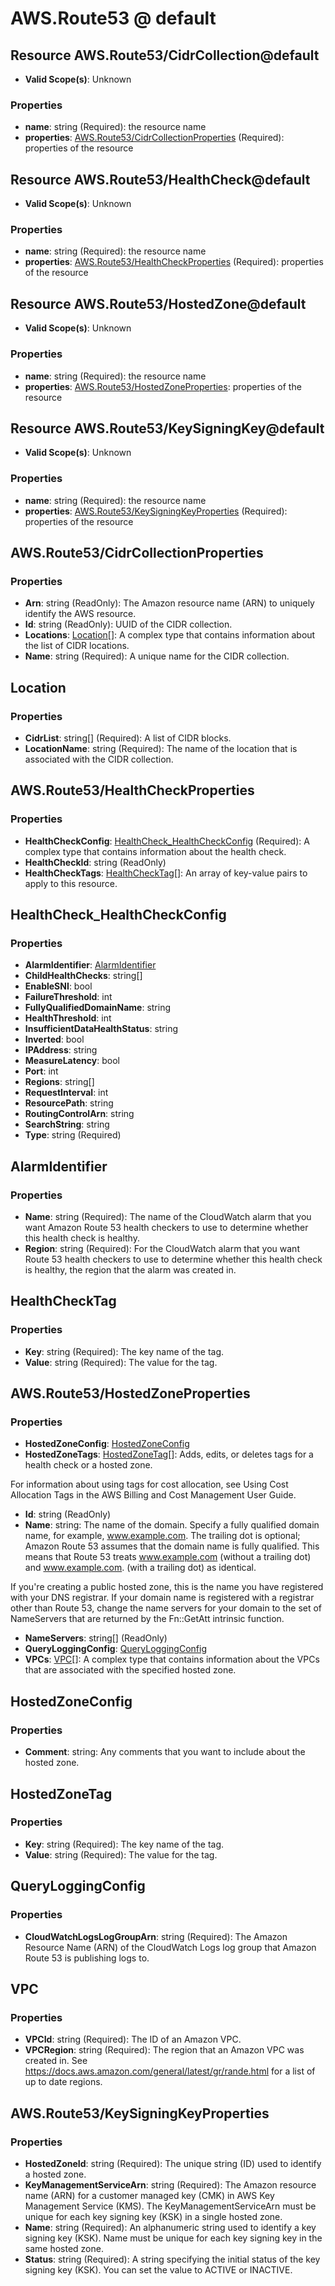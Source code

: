 # AWS.Route53 @ default

## Resource AWS.Route53/CidrCollection@default
* **Valid Scope(s)**: Unknown
### Properties
* **name**: string (Required): the resource name
* **properties**: [AWS.Route53/CidrCollectionProperties](#awsroute53cidrcollectionproperties) (Required): properties of the resource

## Resource AWS.Route53/HealthCheck@default
* **Valid Scope(s)**: Unknown
### Properties
* **name**: string (Required): the resource name
* **properties**: [AWS.Route53/HealthCheckProperties](#awsroute53healthcheckproperties) (Required): properties of the resource

## Resource AWS.Route53/HostedZone@default
* **Valid Scope(s)**: Unknown
### Properties
* **name**: string (Required): the resource name
* **properties**: [AWS.Route53/HostedZoneProperties](#awsroute53hostedzoneproperties): properties of the resource

## Resource AWS.Route53/KeySigningKey@default
* **Valid Scope(s)**: Unknown
### Properties
* **name**: string (Required): the resource name
* **properties**: [AWS.Route53/KeySigningKeyProperties](#awsroute53keysigningkeyproperties) (Required): properties of the resource

## AWS.Route53/CidrCollectionProperties
### Properties
* **Arn**: string (ReadOnly): The Amazon resource name (ARN) to uniquely identify the AWS resource.
* **Id**: string (ReadOnly): UUID of the CIDR collection.
* **Locations**: [Location](#location)[]: A complex type that contains information about the list of CIDR locations.
* **Name**: string (Required): A unique name for the CIDR collection.

## Location
### Properties
* **CidrList**: string[] (Required): A list of CIDR blocks.
* **LocationName**: string (Required): The name of the location that is associated with the CIDR collection.

## AWS.Route53/HealthCheckProperties
### Properties
* **HealthCheckConfig**: [HealthCheck_HealthCheckConfig](#healthcheckhealthcheckconfig) (Required): A complex type that contains information about the health check.
* **HealthCheckId**: string (ReadOnly)
* **HealthCheckTags**: [HealthCheckTag](#healthchecktag)[]: An array of key-value pairs to apply to this resource.

## HealthCheck_HealthCheckConfig
### Properties
* **AlarmIdentifier**: [AlarmIdentifier](#alarmidentifier)
* **ChildHealthChecks**: string[]
* **EnableSNI**: bool
* **FailureThreshold**: int
* **FullyQualifiedDomainName**: string
* **HealthThreshold**: int
* **InsufficientDataHealthStatus**: string
* **Inverted**: bool
* **IPAddress**: string
* **MeasureLatency**: bool
* **Port**: int
* **Regions**: string[]
* **RequestInterval**: int
* **ResourcePath**: string
* **RoutingControlArn**: string
* **SearchString**: string
* **Type**: string (Required)

## AlarmIdentifier
### Properties
* **Name**: string (Required): The name of the CloudWatch alarm that you want Amazon Route 53 health checkers to use to determine whether this health check is healthy.
* **Region**: string (Required): For the CloudWatch alarm that you want Route 53 health checkers to use to determine whether this health check is healthy, the region that the alarm was created in.

## HealthCheckTag
### Properties
* **Key**: string (Required): The key name of the tag.
* **Value**: string (Required): The value for the tag.

## AWS.Route53/HostedZoneProperties
### Properties
* **HostedZoneConfig**: [HostedZoneConfig](#hostedzoneconfig)
* **HostedZoneTags**: [HostedZoneTag](#hostedzonetag)[]: Adds, edits, or deletes tags for a health check or a hosted zone.

For information about using tags for cost allocation, see Using Cost Allocation Tags in the AWS Billing and Cost Management User Guide.
* **Id**: string (ReadOnly)
* **Name**: string: The name of the domain. Specify a fully qualified domain name, for example, www.example.com. The trailing dot is optional; Amazon Route 53 assumes that the domain name is fully qualified. This means that Route 53 treats www.example.com (without a trailing dot) and www.example.com. (with a trailing dot) as identical.

If you're creating a public hosted zone, this is the name you have registered with your DNS registrar. If your domain name is registered with a registrar other than Route 53, change the name servers for your domain to the set of NameServers that are returned by the Fn::GetAtt intrinsic function.
* **NameServers**: string[] (ReadOnly)
* **QueryLoggingConfig**: [QueryLoggingConfig](#queryloggingconfig)
* **VPCs**: [VPC](#vpc)[]: A complex type that contains information about the VPCs that are associated with the specified hosted zone.

## HostedZoneConfig
### Properties
* **Comment**: string: Any comments that you want to include about the hosted zone.

## HostedZoneTag
### Properties
* **Key**: string (Required): The key name of the tag.
* **Value**: string (Required): The value for the tag.

## QueryLoggingConfig
### Properties
* **CloudWatchLogsLogGroupArn**: string (Required): The Amazon Resource Name (ARN) of the CloudWatch Logs log group that Amazon Route 53 is publishing logs to.

## VPC
### Properties
* **VPCId**: string (Required): The ID of an Amazon VPC.
* **VPCRegion**: string (Required): The region that an Amazon VPC was created in. See https://docs.aws.amazon.com/general/latest/gr/rande.html for a list of up to date regions.

## AWS.Route53/KeySigningKeyProperties
### Properties
* **HostedZoneId**: string (Required): The unique string (ID) used to identify a hosted zone.
* **KeyManagementServiceArn**: string (Required): The Amazon resource name (ARN) for a customer managed key (CMK) in AWS Key Management Service (KMS). The KeyManagementServiceArn must be unique for each key signing key (KSK) in a single hosted zone.
* **Name**: string (Required): An alphanumeric string used to identify a key signing key (KSK). Name must be unique for each key signing key in the same hosted zone.
* **Status**: string (Required): A string specifying the initial status of the key signing key (KSK). You can set the value to ACTIVE or INACTIVE.

